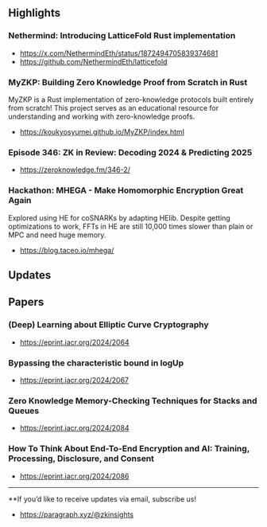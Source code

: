 ## Highlights
### Nethermind: Introducing LatticeFold Rust implementation
- <https://x.com/NethermindEth/status/1872494705839374681>
- <https://github.com/NethermindEth/latticefold>
### MyZKP: Building Zero Knowledge Proof from Scratch in Rust
MyZKP is a Rust implementation of zero-knowledge protocols built entirely from scratch! This project serves as an educational resource for understanding and working with zero-knowledge proofs.
- <https://koukyosyumei.github.io/MyZKP/index.html>
### Episode 346: ZK in Review: Decoding 2024 & Predicting 2025
- <https://zeroknowledge.fm/346-2/>
### Hackathon: MHEGA - Make Homomorphic Encryption Great Again
Explored using HE for coSNARKs by adapting HElib. Despite getting optimizations to work, FFTs in HE are still 10,000 times slower than plain or MPC and need huge memory.
- <https://blog.taceo.io/mhega/>

## Updates

## Papers
### (Deep) Learning about Elliptic Curve Cryptography
- <https://eprint.iacr.org/2024/2064>
### Bypassing the characteristic bound in logUp
- <https://eprint.iacr.org/2024/2067>
### Zero Knowledge Memory-Checking Techniques for Stacks and Queues
- <https://eprint.iacr.org/2024/2084>
### How To Think About End-To-End Encryption and AI: Training, Processing, Disclosure, and Consent
- <https://eprint.iacr.org/2024/2086>

---
**If you’d like to receive updates via email, subscribe us!

- <https://paragraph.xyz/@zkinsights>
